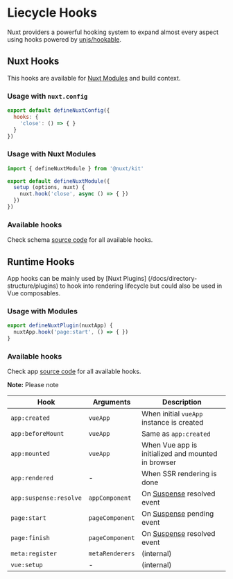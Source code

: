 # Liecycle Hooks

Nuxt providers a powerful hooking system to expand almost every aspect using hooks powered by [unjs/hookable](https://github.com/unjs/hookable).

## Nuxt Hooks

This hooks are available for [Nuxt Modules](/docs/advanced/modules) and build context.

### Usage with `nuxt.config`

```js [nuxt.config]
export default defineNuxtConfig({
  hooks: {
    'close': () => { }
  }
})
```

### Usage with Nuxt Modules

```js
import { defineNuxtModule } from '@nuxt/kit'

export default defineNuxtModule({
  setup (options, nuxt) {
    nuxt.hook('close', async () => { })
  })
})
```

### Available hooks

Check schema [source code](https://github.com/nuxt/framework/blob/main/packages/schema/src/types/hooks.ts#L55) for all available hooks.

## Runtime Hooks

App hooks can be mainly used by [Nuxt Plugins] (/docs/directory-structure/plugins) to hook into rendering lifecycle but could also be used in Vue composables.

### Usage with Modules

```js [plugins/test.ts]
export defineNuxtPlugin(nuxtApp) {
  nuxtApp.hook('page:start', () => { })
}
```

### Available hooks

Check app [source code](https://github.com/nuxt/framework/blob/main/packages/nuxt3/src/app/nuxt.ts#L18) for all available hooks.

**Note:** Please note


Hook                   | Arguments         | Description
-----------------------|-------------------|---------------
`app:created`          | `vueApp`          | When initial `vueApp` instance is created
`app:beforeMount`      | `vueApp`          | Same as `app:created`
`app:mounted`          | `vueApp`          | When Vue app is initialized and mounted in browser
`app:rendered`         | -                 | When SSR rendering is done
`app:suspense:resolve` | `appComponent`    | On [Suspense](https://v3.vuejs.org/guide/migration/suspense.html) resolved event
`page:start`           | `pageComponent`   | On [Suspense](https://v3.vuejs.org/guide/migration/suspense.html) pending event
`page:finish`          | `pageComponent`   | On [Suspense](https://v3.vuejs.org/guide/migration/suspense.html) resolved event
`meta:register`        | `metaRenderers`   | (internal)
`vue:setup`            | -                 | (internal)
